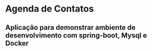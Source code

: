# Agenda de Contatos

## Aplicação para demonstrar ambiente de desenvolvimento com spring-boot, Mysql e Docker
